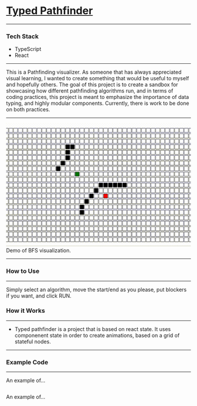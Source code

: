 # [Typed Pathfinder]()

------

### Tech Stack

* TypeScript
* React

------

This is a Pathfinding visualizer. As someone that has always appreciated visual learning, I wanted to create something that would be useful to myself and hopefully others. The goal of this project is to create a sandbox for showcasing how different pathfinding algorithms run, and in terms of coding practices, this project is meant to emphasize the importance of data typing, and highly modular components. Currently, there is work to be done on both practices.

------

![Screenshot of BFS](./assets/bfs.gif)
Demo of BFS visualization.

------

### How to Use

------

Simply select an algorithm, move the start/end as you please, put blockers if you want, and click RUN.


### How it Works

------

* Typed pathfinder is a project that is based on react state. It uses componenent state in order to create animations, based on a grid of stateful nodes.

------


### Example Code

------

An example of...
```js
```

An example of...
```js
```

